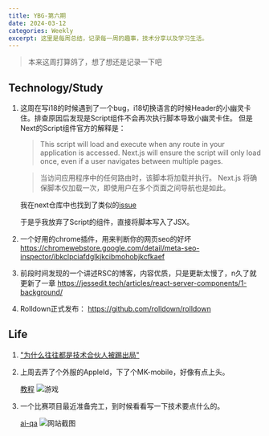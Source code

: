 ```yaml
---
title: YBG-第六期
date: 2024-03-12
categories: Weekly
excerpt: 这里是每周总结，记录每一周的趣事，技术分享以及学习生活。
---
```


> 本来这周打算鸽了，想了想还是记录一下吧

## Technology/Study

1. 这周在写i18的时候遇到了一个bug，i18切换语言的时候Header的小幽灵卡住。排查原因后发现是Script组件不会再次执行脚本导致小幽灵卡住。
   但是Next的Script组件官方的解释是：

   > This script will load and execute when any route in your application is accessed. Next.js will ensure the script will only load once, even if a user navigates between multiple pages.

   > 当访问应用程序中的任何路由时，该脚本将加载并执行。 Next.js 将确保脚本仅加载一次，即使用户在多个页面之间导航也是如此。

   我在next仓库中也找到了类似的[issue](https://github.com/vercel/next.js/issues/62303)

   于是乎我放弃了Script的组件，直接将脚本写入了JSX。

2. 一个好用的chrome插件，用来判断你的网页seo的好坏
   https://chromewebstore.google.com/detail/meta-seo-inspector/ibkclpciafdglkjkcibmohobjkcfkaef

3. 前段时间发现的一个讲述RSC的博客，内容优质，只是更新太慢了，n久了就更新了一章
   https://jessedit.tech/articles/react-server-components/1-background/

4. Rolldown正式发布： https://github.com/rolldown/rolldown

## Life

1. ["为什么往往都是技术合伙人被踢出局"](https://mp.weixin.qq.com/s/wnOl4iTkVY3HI2wysZck5Q)

2. 上周去弄了个外服的AppleId，下了个MK-mobile，好像有点上头。

   [教程](https://zhuanlan.zhihu.com/p/101024418)
   <img src="/imgs/YBG-第六期/mkmobile.png" alt="游戏" />

3. 一个比赛项目最近准备完工，到时候看看写一下技术要点什么的。

   [ai-qa](https://github.com/YYGod0120/ai-qa)
   <img src="/imgs/YBG-第六期/aiqa.png" alt="网站截图" />
